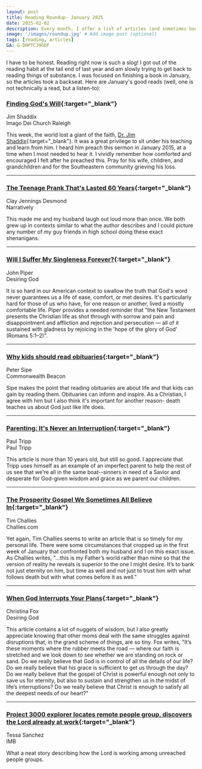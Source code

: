 ```yaml
---
layout: post
title: Reading Roundup- January 2025
date: 2025-02-02
description: Every month, I offer a list of articles (and sometimes books) that I believe are worthwhile reads.
image: '/images/roundup.jpg' # Add image post (optional)
tags: [reading, articles]
GA: G-DHPTC39GDF
---
```

I have to be honest. Reading right now is such a slog! I got out of the reading habit at the tail end of last year and am slowly trying to get back to reading things of substance. I was focused on finishing a book in January, so the articles took a backseat. Here are January's good reads (well, one is not technically a read, but a listen-to):

### [Finding God's Will](https://idcraleigh.com/sermons/january-18-2015-acts-112-26-finding-gods-will/?__readwiseLocation=){:target="_blank"}
Jim Shaddix
<br> Imago Dei Church Raleigh

This week, the world lost a giant of the faith, [Dr. Jim Shaddix](https://www.sebts.edu/jim-shaddix-life-remembered/){:target="_blank"}. It was a great privilege to sit under his teaching and learn from him. I heard him preach this sermon in January 2015, at a time when I most needed to hear it. I vividly remember how comforted and encouraged I felt after he preached this. Pray for his wife, children, and grandchildren and for the Southeastern community grieving his loss.

---

### [The Teenage Prank That's Lasted 60 Years](https://getpocket.com/explore/item/the-teenage-prank-that-s-lasted-60-years?utm_source=firefox-newtab-en-us&__readwiseLocation=){:target="_blank"}
Clay Jennings Desmond
<br>Narratively

This made me and my husband laugh out loud more than once. We both grew up in contexts similar to what the author describes and I could picture any number of my guy friends in high school doing these exact shenanigans. 

---

### [Will I Suffer My Singleness Forever?](https://www.desiringgod.org/interviews/will-i-suffer-my-singleness-forever?__readwiseLocation=){:target="_blank"}
John Piper
<br>Desiring God

It is so hard in our American context to swallow the truth that God's word never guarantees us a life of ease, comfort, or met desires. It's particularly hard for those of us who have, for one reason or another, lived a mostly comfortable life. Piper provides a needed reminder that "the New Testament presents the Christian life as shot through with sorrow and pain and disappointment and affliction and rejection and persecution — all of it sustained with gladness by rejoicing in the 'hope of the glory of God' (Romans 5:1–2)".

---

### [Why kids should read obituaries](https://commonwealthbeacon.org/opinion/why-kids-should-read-obituaries/?utm_source=substack&utm_medium=email&__readwiseLocation=){:target="_blank"}
Peter Sipe
<br>Commonwealth Beacon

Sipe makes the point that reading obituaries are about life and that kids can gain by reading them. Obituaries can inform and inspire. As a Christian, I agree with him but I also think it's important for another reason- death teaches us about God just like life does.
 
---

### [Parenting: It's Never an Interruption](https://www.paultripp.com/articles/posts/parenting-its-never-an-interruption?__readwiseLocation=){:target="_blank"}
Paul Tripp
<br>Paul Tripp

This article is more than 10 years old, but still so good. I appreciate that Tripp uses himself as an example of an imperfect parent to help the rest of us see that we're all in the same boat--sinners in need of a Savior and desperate for God-given wisdom and grace as we parent our children.

---

### [The Prosperity Gospel We Sometimes All Believe In](https://www.challies.com/articles/the-prosperity-gospel-we-sometimes-all-believe/?__readwiseLocation=){:target="_blank"}
Tim Challies
<br>Challies.com

Yet again, Tim Challies seems to write an article that is so timely for my personal life. There were some circumstances that cropped up in the first week of January that confronted both my husband and I on this exact issue. As Challies writes, "...this is my Father’s world rather than mine so that the version of reality he reveals is superior to the one I might desire. It’s to bank not just eternity on him, but time as well and not just to trust him with what follows death but with what comes before it as well."

---

### [When God Interrupts Your Plans](https://www.desiringgod.org/articles/when-god-interrupts-your-plans?__readwiseLocation=){:target="_blank"}
Christina Fox
<br>Desiring God

This article contains a lot of nuggets of wisdom, but I also greatly appreciate knowing that other moms deal with the same struggles against disruptions that, in the grand scheme of things, are so tiny. Fox writes, "It’s these moments where the rubber meets the road — where our faith is stretched and we look down to see whether we are standing on rock or sand. Do we really believe that God is in control of all the details of our life? Do we really believe that his grace is sufficient to get us through the day? Do we really believe that the gospel of Christ is powerful enough not only to save us for eternity, but also to sustain and strengthen us in the midst of life’s interruptions? Do we really believe that Christ is enough to satisfy all the deepest needs of our heart?"

---

### [Project 3000 explorer locates remote people group, discovers the Lord already at work](https://www.imb.org/2025/01/16/project-3000-explorer-locates-remote-people-group-discovers-lord-already-at-work/?__readwiseLocation=){:target="_blank"} 
Tessa Sanchez
<br>IMB

What a neat story describing how the Lord is working among unreached people groups. 
